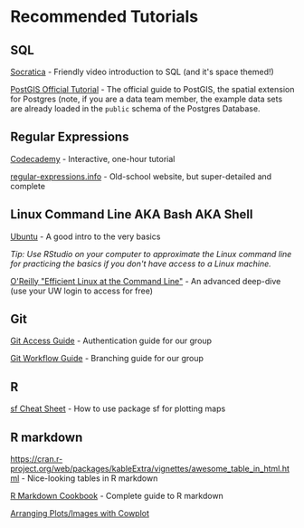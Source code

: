 # Recommended Tutorials

## SQL

[Socratica](https://www.socratica.com/subject/sql) - Friendly video introduction to SQL (and it's space themed!) 

[PostGIS Official Tutorial](https://postgis.net/workshops/postgis-intro/) - The official guide to PostGIS, the spatial extension for Postgres (note, if you are a 
data team member, the example data sets are already loaded in the `public` schema of the Postgres Database. 

## Regular Expressions

[Codecademy](https://www.codecademy.com/learn/introduction-to-regular-expressions) - Interactive, one-hour tutorial

[regular-expressions.info](https://www.regular-expressions.info/tutorialcnt.html) - Old-school website, but super-detailed and complete


## Linux Command Line AKA Bash AKA Shell

[Ubuntu](https://ubuntu.com/tutorials/command-line-for-beginners#1-overview) - A good intro to the very basics

_Tip: Use RStudio on your computer to approximate the Linux command line for practicing the basics if you don't have access to a Linux machine._

[O'Reilly "Efficient Linux at the Command Line"](https://learning.oreilly.com/library/view/efficient-linux-at/9781098113391/) - An advanced deep-dive (use your UW login to access for free)

## Git

[Git Access Guide](https://github.com/kaufman-lab/git-workflow-tutorial/wiki/Task-0:-Setup) - Authentication guide for our group

[Git Workflow Guide](https://github.com/kaufman-lab/git-workflow-tutorial/wiki/Git-Workflow) - Branching guide for our group

## R

[sf Cheat Sheet](https://github.com/rstudio/cheatsheets/blob/main/sf.pdf) - How to use package sf for plotting maps

## R markdown

https://cran.r-project.org/web/packages/kableExtra/vignettes/awesome_table_in_html.html - Nice-looking tables in R markdown

[R Markdown Cookbook](https://bookdown.org/yihui/rmarkdown-cookbook/) - Complete guide to R markdown

[Arranging Plots/Images with Cowplot](https://wilkelab.org/cowplot/articles/plot_grid.html)
